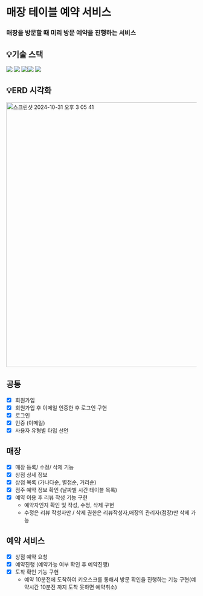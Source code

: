 # 매장 테이블 예약 서비스
### 매장을 방문할 때 미리 방문 예약을 진행하는 서비스 

## 💡기술 스택
<img src="https://img.shields.io/badge/Java-007396?style=flat-square&logo=Java&logoColor=white"/></a> <img src="https://img.shields.io/badge/SpringBoot-6DB33F?style=flat-square&logo=SpringBoot&logoColor=white"/></a> <img src ="https://img.shields.io/badge/MariaDB-003545?style=flat-square&logo=mariadb&logoColor=white"/></a><img src="https://img.shields.io/badge/-Swagger-%23Clojure?style=flat-square&logo=swagger&logoColor=white"/></a>
  <img src="https://img.shields.io/badge/Postman-FF6C37?style=flat-square&logo=Postman&logoColor=white"/></a>

## 💡ERD 시각화
<img width="700" alt="스크린샷 2024-10-31 오후 3 05 41" src="https://github.com/user-attachments/assets/90e31e71-b444-4257-bcb6-377dc5b8e1e5">

## 공통
- [x] 회원가입 
- [x] 회원가입 후 이메일 인증한 후 로그인 구현
- [x] 로그인
- [x] 인증 (이메일)
- [x] 사용자 유형별 타입 선언  

## 매장
- [x] 매장 등록/ 수정/ 삭제 기능
- [x] 상점 상세 정보
- [x] 상점 목록 (가나다순, 별점순, 거리순)
- [x] 점주 예약 정보 확인 (날짜별 시간 테이블 목록)
- [x] 예약 이용 후 리뷰 작성 기능 구현
  -  예약자인지 확인 및 작성, 수정, 삭제 구현
  - 수정은 리뷰 작성자만 / 삭제 권한은 리뷰작성자,매장의 관리자(점장)만 삭제 가능  

## 예약 서비스
- [x] 상점 예약 요청
- [x] 예약진행 (예약가능 여부 확인 후 예약진행)
- [x] 도착 확인 기능 구현
  - 예약 10분전에 도착하여 키오스크를 통해서 방문 확인을 진행하는 기능 구현(예약시간 10분전 까지 도착 못하면 예약취소)


